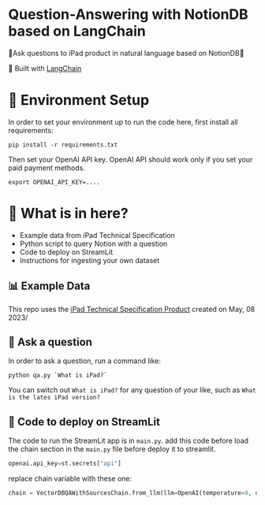# Question-Answering with NotionDB based on LangChain

🤖Ask questions to iPad product in natural language based on NotionDB🤖

💪 Built with [LangChain](https://github.com/hwchase17/langchain)

# 🌲 Environment Setup

In order to set your environment up to run the code here, first install all requirements:

```shell
pip install -r requirements.txt
```

Then set your OpenAI API key. OpenAI API should work only if you set your paid payment methods.

```shell
export OPENAI_API_KEY=....
```

# 📄 What is in here?
- Example data from iPad Technical Specification
- Python script to query Notion with a question
- Code to deploy on StreamLit
- Instructions for ingesting your own dataset

## 📊 Example Data
This repo uses the [iPad Technical Specification Product](https://www.notion.so/nurindahpratiwi/iPad-8d1d01c0935b48cfae4971470303b5be?pvs=4) created on May, 08 2023/

## 💬 Ask a question
In order to ask a question, run a command like:

```shell
python qa.py `What is iPad?`
```

You can switch out `What is iPad?` for any question of your like, such as `What is the lates iPad version?`

## 🚀 Code to deploy on StreamLit

The code to run the StreamLit app is in `main.py`.
add this code before load the chain section in the `main.py`  file before deploy it to streamlit.
```python
openai.api_key=st.secrets["api"]
```

replace chain variable with these one:
```python
chain = VectorDBQAWithSourcesChain.from_llm(llm=OpenAI(temperature=0, openai_api_key=openai.api_key), vectorstore=store)
```